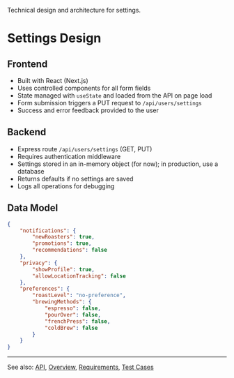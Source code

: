 
Technical design and architecture for settings.

# Settings Design

## Frontend
- Built with React (Next.js)
- Uses controlled components for all form fields
- State managed with `useState` and loaded from the API on page load
- Form submission triggers a PUT request to `/api/users/settings`
- Success and error feedback provided to the user

## Backend
- Express route `/api/users/settings` (GET, PUT)
- Requires authentication middleware
- Settings stored in an in-memory object (for now); in production, use a database
- Returns defaults if no settings are saved
- Logs all operations for debugging

## Data Model
```json
{
	"notifications": {
		"newRoasters": true,
		"promotions": true,
		"recommendations": false
	},
	"privacy": {
		"showProfile": true,
		"allowLocationTracking": false
	},
	"preferences": {
		"roastLevel": "no-preference",
		"brewingMethods": {
			"espresso": false,
			"pourOver": false,
			"frenchPress": false,
			"coldBrew": false
		}
	}
}

```

---

See also: [API](api.md), [Overview](overview.md), [Requirements](requirements.md), [Test Cases](test.md)
